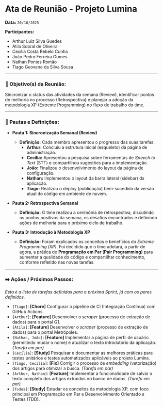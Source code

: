 # Ata de Reunião - Projeto Lumina

**Data:** `20/10/2025`

**Participantes:**
- Arthur Luiz Silva Guedes
- Átila Sobral de Oliveira
- Cecília Costa Rebelo Cunha
- João Pedro Ferreira Gomes
- Nathan Pontes Romão
- Tiago Geovane da Silva Sousa

---

### 🎯 Objetivo(s) da Reunião:
Sincronizar o status das atividades da semana (Review), identificar pontos de melhoria no processo (Retrospectiva) e planejar a adoção da metodologia XP (Extreme Programming) no fluxo de trabalho do time.

---

### 📝 Pautas e Definições:

* **Pauta 1: Sincronização Semanal (Review)**
    * **Definição:** Cada membro apresentou o progresso das suas tarefas:
        * **Arthur:** Concluiu a estrutura inicial (esqueleto) da página de administração.
        * **Cecília:** Apresentou a pesquisa sobre ferramentas de *Speech to Text* (STT) e compartilhou sugestões para a implementação.
        * **João:** Finalizou o desenvolvimento do layout da página de configuração.
        * **Nathan:** Implementou o layout da barra lateral (sidebar) da aplicação.
        * **Tiago:** Realizou o deploy (publicação) bem-sucedido da versão atual do código em ambiente de nuvem.

* **Pauta 2: Retrospectiva Semanal**
    * **Definição:** O time realizou a cerimônia de retrospectiva, discutindo os pontos positivos da semana, os desafios encontrados e definindo ações de melhoria para o próximo ciclo de trabalho.

* **Pauta 3: Introdução à Metodologia XP**
    * **Definição:** Foram explicados os conceitos e benefícios do *Extreme Programming (XP)*. Foi decidido que o time adotará, a partir de agora, a prática de **Programação em Par (Pair Programming)** para aumentar a qualidade do código e compartilhar conhecimento, conforme refletido nas novas tarefas.

---

### ➡️ Ações / Próximos Passos:
*Esta é a lista de tarefas definidas para a próxima Sprint, já com os pares definidos.*

- `[Tiago]`: **[Chore]** Configurar o pipeline de CI (Integração Contínua) com GitHub Actions.
- `[Arthur]`: **[Feature]** Desenvolver o *scraper* (processo de extração de dados) para o portal G1.
- `[Átila]`: **[Feature]** Desenvolver o *scraper* (processo de extração de dados) para o portal Metrópoles.
- `[Nathan, João]`: **[Feature]** Implementar a página de perfil de usuário (permitindo mudar o nome) e atualizar o texto introdutório da aplicação. *(Tarefa em par)*
- `[Cecília]`: **[Study]** Pesquisar e documentar as melhores práticas para testes unitários e testes automatizados aplicáveis ao projeto Lumina.
- `[Tiago, Cecília]`: **[Fix]** Corrigir o processo de *embedding* (vetorização) dos artigos para otimizar a busca. *(Tarefa em par)*
- `[Arthur, Nathan]`: **[Feature]** Implementar a funcionalidade de salvar o texto completo dos artigos extraídos no banco de dados. *(Tarefa em par)*
- `[Todos]`: **[Study]** Estudar os conceitos da metodologia XP, com foco principal em Programação em Par e Desenvolvimento Orientado a Testes (TDD).